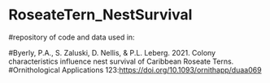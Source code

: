 # RoseateTern_NestSurvival

#repository of code and data used in: 

#Byerly, P.A., S. Zaluski, D. Nellis, & P.L. Leberg. 2021. Colony characteristics influence nest survival of Caribbean Roseate Terns. 
#Ornithological Applications 123:https://doi.org/10.1093/ornithapp/duaa069
